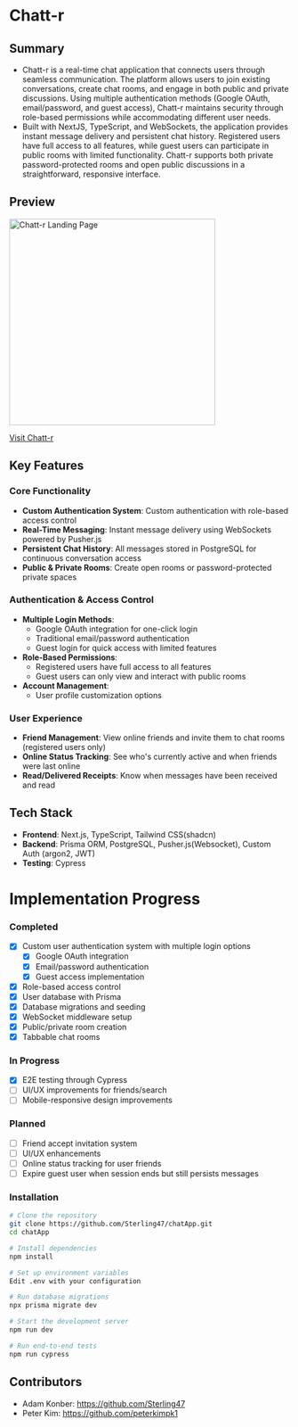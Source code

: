 # Chatt-r
## Summary
- Chatt-r is a real-time chat application that connects users through seamless communication. The platform allows users to join existing conversations, create chat rooms, and engage in both public and private discussions. Using multiple authentication methods (Google OAuth, email/password, and guest access), Chatt-r maintains security through role-based permissions while accommodating different user needs.
- Built with NextJS, TypeScript, and WebSockets, the application provides instant message delivery and persistent chat history. Registered users have full access to all features, while guest users can participate in public rooms with limited functionality. Chatt-r supports both private password-protected rooms and open public discussions in a straightforward, responsive interface.


## Preview
<img width="370" alt="Chatt-r Landing Page" src="https://github.com/user-attachments/assets/06491325-a955-4e63-bb53-b22f70d25975" />

<a href="https://chatt-r.vercel.app" target="_blank">Visit Chatt-r</a>


## Key Features

### Core Functionality
- **Custom Authentication System**: Custom authentication with role-based access control
- **Real-Time Messaging**: Instant message delivery using WebSockets powered by Pusher.js
- **Persistent Chat History**: All messages stored in PostgreSQL for continuous conversation access
- **Public & Private Rooms**: Create open rooms or password-protected private spaces

### Authentication & Access Control
- **Multiple Login Methods**:
  - Google OAuth integration for one-click login
  - Traditional email/password authentication
  - Guest login for quick access with limited features
- **Role-Based Permissions**:
  - Registered users have full access to all features
  - Guest users can only view and interact with public rooms
- **Account Management**:
  - User profile customization options

### User Experience
- **Friend Management**: View online friends and invite them to chat rooms (registered users only)
- **Online Status Tracking**: See who's currently active and when friends were last online
- **Read/Delivered Receipts**: Know when messages have been received and read

## Tech Stack

- **Frontend**: Next.js, TypeScript, Tailwind CSS(shadcn) <br>
- **Backend**: Prisma ORM, PostgreSQL, Pusher.js(Websocket), Custom Auth (argon2, JWT) <br>
- **Testing**: Cypress


# Implementation Progress

### Completed
- [x] Custom user authentication system with multiple login options
  - [x] Google OAuth integration
  - [x] Email/password authentication
  - [x] Guest access implementation
- [x] Role-based access control
- [x] User database with Prisma
- [x] Database migrations and seeding
- [x] WebSocket middleware setup
- [x] Public/private room creation
- [x] Tabbable chat rooms

### In Progress
- [x] E2E testing through Cypress
- [ ] UI/UX improvements for friends/search
- [ ] Mobile-responsive design improvements

### Planned
- [ ] Friend accept invitation system
- [ ] UI/UX enhancements
- [ ] Online status tracking for user friends
- [ ] Expire guest user when session ends but still persists messages

### Installation
```bash
# Clone the repository
git clone https://github.com/Sterling47/chatApp.git
cd chatApp

# Install dependencies
npm install

# Set up environment variables
Edit .env with your configuration

# Run database migrations
npx prisma migrate dev

# Start the development server
npm run dev

# Run end-to-end tests
npm run cypress
```
## Contributors
- Adam Konber: https://github.com/Sterling47
- Peter Kim: https://github.com/peterkimpk1
